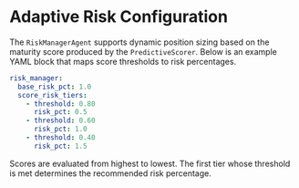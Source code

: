 # Adaptive Risk Configuration

The `RiskManagerAgent` supports dynamic position sizing based on the maturity score produced by the `PredictiveScorer`.
Below is an example YAML block that maps score thresholds to risk percentages.

```yaml
risk_manager:
  base_risk_pct: 1.0
  score_risk_tiers:
    - threshold: 0.80
      risk_pct: 0.5
    - threshold: 0.60
      risk_pct: 1.0
    - threshold: 0.40
      risk_pct: 1.5
```

Scores are evaluated from highest to lowest. The first tier whose threshold is met determines the recommended risk percentage.
